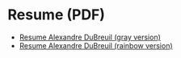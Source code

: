 # Resume (PDF)

- [Resume Alexandre DuBreuil (gray version)](resume-alexandre-dubreuil.pdf)
- [Resume Alexandre DuBreuil (rainbow version)](resume-alexandre-dubreuil.pdf)


